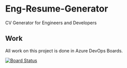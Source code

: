 # Eng-Resume-Generator
CV Generator for Engineers and Developers

## Work

All work on this project is done in Azure DevOps Boards.

[![Board Status](https://dev.azure.com/Eng-Resume-Generator/7b3f9b98-38d3-4ca7-a7d7-418f52194357/be0bcdaa-b49f-424a-a77a-0ac6fd6eadd2/_apis/work/boardbadge/ac024d15-e7b0-4f67-a6a8-8f5b7a18a83c?columnOptions=1)](https://dev.azure.com/Eng-Resume-Generator/7b3f9b98-38d3-4ca7-a7d7-418f52194357/_boards/board/t/be0bcdaa-b49f-424a-a77a-0ac6fd6eadd2/Microsoft.EpicCategory/)
